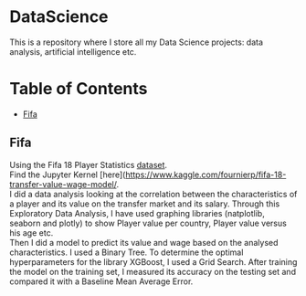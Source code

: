 # DataScience

This is a repository where I store all my Data Science projects: data analysis, artificial intelligence etc.

# Table of Contents

-   [Fifa](https://github.com/Fournierp/DataScience/blob/master/Fifa/Fifa%2018%20Value-Wage%20Model/Fifa%2018%20Value-Wage%20Model.md)

## Fifa

Using the Fifa 18 Player Statistics [dataset](https://www.kaggle.com/thec03u5/fifa-18-demo-player-dataset). <br/>
Find the Jupyter Kernel [here]\(<https://www.kaggle.com/fournierp/fifa-18-transfer-value-wage-model/>. <br/>
I did a data analysis looking at the correlation between the characteristics of a player and its value on the transfer market and its salary. Through this Exploratory Data Analysis, I have used graphing libraries (natplotlib, seaborn and plotly) to show Player value per country, Player value versus his age etc. <br/>
Then I did a model to predict its value and wage based on the analysed characteristics. I used a Binary Tree. To determine the optimal hyperparameters for the library XGBoost, I used a Grid Search. After training the model on the training set, I measured its accuracy on the testing set and compared it with a Baseline Mean Average Error.

